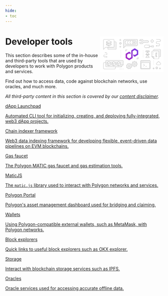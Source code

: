 ```yaml
---
hide:
- toc
---
```


<style>
   .git-revision-date-localized-plugin, .md-source-file, .md-content__button.md-icon {
      display: none;
   }
</style>

<div class="section-wrapper product-section-head">
      <div class="hero-image"><img src="../img/home/main-img.svg" loading="lazy" class="hero-image" style="width: 40%; float: right;"></div>
   <div class="hero-left">
      <h1 class="hero-heading">Developer tools</h1>
      <p class="hero-subtext">This section describes some of the in-house and third-party tools that are used by developers to work with Polygon products and services.</p>
      <p class="hero-subtext">Find out how to access data, code against blockchain networks, use oracles, and much more. </p>
      <i><p class="hero-subtext">All third-party content in this section is covered by our <a href="https://github.com/0xPolygon/polygon-docs/blob/main/CONTENT_DISCLAIMER.md">content disclaimer</a>.</i>

   </div>
</div>
<div class="grid-container">
   <div class="grid-item">
      <a href="./dApp-development/launchpad/intro">
         <div class="product-list-item-header">
            <div class="feature-card-heading">dApp Launchpad</div>
         </div>
         <p class="feature-paragraph">Automated CLI tool for initializing, creating, and deploying fully-integrated, web3 dApp projects.</p>
      </a>
   </div>
   <div class="grid-item">
      <a href="./chain-indexer-framework/overview">
         <div class="product-list-item-header">
            <div class="feature-card-heading">Chain indexer framework</div>
         </div>
         <p class="feature-paragraph">Web3 data indexing framework for developing flexible, event-driven data pipelines on EVM blockchains.</p>
      </a>
   </div>
   <div class="grid-item">
      <a href="./gas/matic-faucet">
         <div class="product-list-item-header">
            <div class="feature-card-heading">Gas faucet</div>
         </div>
         <p class="feature-paragraph">The Polygon MATIC gas faucet and gas estimation tools.</p>
      </a>
   </div>
   <div class="grid-item">
      <a href="./matic-js/get-started">
         <div class="product-list-item-header">
            <div class="feature-card-heading">MaticJS</div>
         </div>
         <p class="feature-paragraph">The <code>matic.js</code> library used to interact with Polygon networks and services.</p>
      </a>
   </div>
   <div class="grid-item">
      <a href="./wallets/portal">
         <div class="product-list-item-header">
            <div class="feature-card-heading">Polygon Portal</div>
         </div>
         <p class="feature-paragraph">Polygon's asset management dashboard used for bridging and claiming.</p>
      </a>
   </div>
   <div class="grid-item">
      <a href="./wallets/getting-started">
         <div class="product-list-item-header">
            <div class="feature-card-heading">Wallets</div>
         </div>
         <p class="feature-paragraph">Using Polygon-compatible external wallets, such as MetaMask, with Polygon networks.</p>
      </a>
   </div>
   <div class="grid-item">
      <a href="https://www.okx.com/web3/explorer/polygon">
         <div class="product-list-item-header">
            <div class="feature-card-heading">Block explorers</div>
         </div>
         <p class="feature-paragraph">Quick links to useful block explorers such as OKX explorer.</p>
      </a>
   </div>
   <div class="grid-item">
      <a href="./storage/ipfs">
         <div class="product-list-item-header">
            <div class="feature-card-heading">Storage</div>
         </div>
         <p class="feature-paragraph">Interact with blockchain storage services such as IPFS.</p>
      </a>
   </div>
   <div class="grid-item">
      <a href="./oracles/getting-started">
         <div class="product-list-item-header">
            <div class="feature-card-heading">Oracles</div>
         </div>
         <p class="feature-paragraph">Oracle services used for accessing accurate offline data.</p>
      </a>
   </div>
</div>
</div>